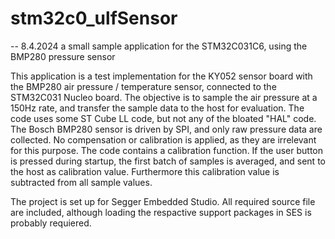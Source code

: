 # stm32c0_ulfSensor
-- 8.4.2024
a small sample application for the STM32C031C6, using the BMP280 pressure sensor

This application is a test implementation for the KY052 sensor board
with the BMP280 air pressure / temperature sensor, connected to the
STM32C031 Nucleo board.
The objective is to sample the air pressure at a 150Hz rate,
and transfer the sample data to the host for evaluation.
The code uses some ST Cube LL code, but not any of the bloated "HAL" code.
The Bosch BMP280 sensor is driven by SPI, and only raw pressure data
are collected. No compensation or calibration is applied, as they are
irrelevant for this purpose.
The code contains a calibration function.
If the user button is pressed during startup, the first batch of samples
is averaged, and sent to the host as calibration value.
Furthermore this calibration value is subtracted from all sample values.

The project is set up for Segger Embedded Studio.
All required source file are included, although loading the respactive
support packages in SES is probably requiered.